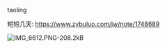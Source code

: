 taoling

短短几天: https://www.zybuluo.com/jw/note/1748689

![IMG_6612.PNG-208.2kB][1]


  [1]: http://static.zybuluo.com/jw/iqvis7i8rpcpxoeb59hv7yzz/IMG_6612.PNG
